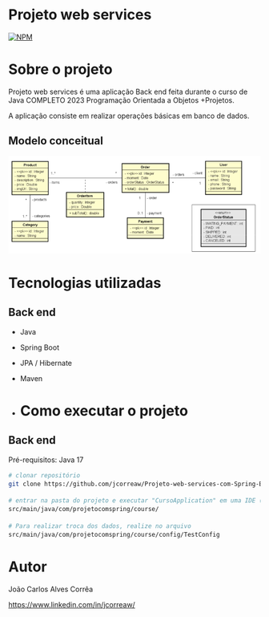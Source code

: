 # Projeto web services
[![NPM](https://img.shields.io/npm/l/react)](https://github.com/jcorreaw/Projeto-web-services-com-Spring-Boot-e-JPA-Hibernate/blob/main/LICENSE) 

# Sobre o projeto
Projeto web services é uma aplicação Back end feita durante o curso de Java COMPLETO 2023 Programação Orientada a Objetos +Projetos.

A aplicação consiste em realizar operações básicas em banco de dados.

## Modelo conceitual
![Modelo Conceitual](https://github.com/jcorreaw/Projeto-web-services-com-Spring-Boot-e-JPA-Hibernate/blob/main/modelo-conceitual.png)

# Tecnologias utilizadas
## Back end
- Java
- Spring Boot
- JPA / Hibernate
- Maven

- # Como executar o projeto

## Back end
Pré-requisitos: Java 17

```bash
# clonar repositório
git clone https://github.com/jcorreaw/Projeto-web-services-com-Spring-Boot-e-JPA-Hibernate.git

# entrar na pasta do projeto e executar "CursoApplication" em uma IDE (Para fins de estudos, banco de dados utilizado H2 para testes)
src/main/java/com/projetocomspring/course/

# Para realizar troca dos dados, realize no arquivo
src/main/java/com/projetocomspring/course/config/TestConfig

```

# Autor

João Carlos Alves Corrêa

https://www.linkedin.com/in/jcorreaw/
